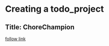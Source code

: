 # Creating a todo_project
## Title: ChoreChampion

[follow link](http://127.0.0.1:8000/auth/log-in/)
